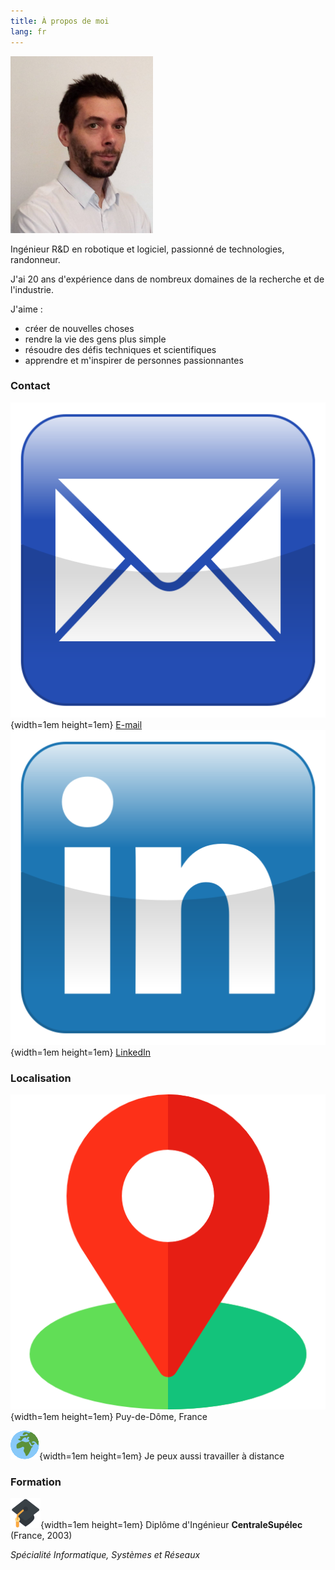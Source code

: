 ```yaml
---
title: À propos de moi
lang: fr
---
```


![](images/Remi-PEUCHOT.jpg)

Ingénieur R&D en robotique et logiciel, passionné de technologies, randonneur.

J'ai 20 ans d'expérience dans de nombreux domaines de la recherche et de l'industrie.

J'aime :

* créer de nouvelles choses
* rendre la vie des gens plus simple
* résoudre des défis techniques et scientifiques
* apprendre et m'inspirer de personnes passionnantes

<!--
TODO

### CV

![](images/en-us.png){width=1em height=1em} [Anglais](Remi-PEUCHOT-en.pdf) (en cours de mise à jour) &nbsp; &nbsp;
![](images/fr.png){width=1em height=1em} [Français](Remi-PEUCHOT-fr.pdf) (en cours de mise à jour)-->

### Contact

![](images/email.svg){width=1em height=1em}  [E-mail](mailto:remipch@proton.me) &nbsp; &nbsp;
![](images/linkedin.svg){width=1em height=1em}  [LinkedIn](https://www.linkedin.com/in/peuchotremi)

### Localisation

![](images/location.png){width=1em height=1em} Puy-de-Dôme, France

![](images/world.png){width=1em height=1em} Je peux aussi travailler à distance

### Formation

![](images/education.png){width=1em height=1em} Diplôme d'Ingénieur __CentraleSupélec__ (France, 2003)

_Spécialité Informatique, Systèmes et Réseaux_
